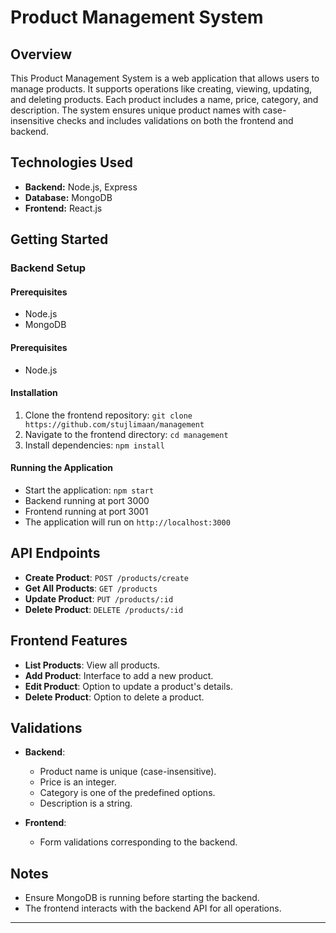 # Product Management System

## Overview
This Product Management System is a web application that allows users to manage products. It supports operations like creating, viewing, updating, and deleting products. Each product includes a name, price, category, and description. The system ensures unique product names with case-insensitive checks and includes validations on both the frontend and backend.

## Technologies Used
- **Backend:** Node.js, Express
- **Database:** MongoDB
- **Frontend:** React.js

## Getting Started

### Backend Setup

#### Prerequisites
- Node.js
- MongoDB


#### Prerequisites
- Node.js

#### Installation
1. Clone the frontend repository: `git clone https://github.com/stujlimaan/management`
2. Navigate to the frontend directory: `cd management`
3. Install dependencies: `npm install`

#### Running the Application
- Start the application: `npm start`
- Backend running at port 3000
- Frontend running at port 3001
- The application will run on `http://localhost:3000`

## API Endpoints

- **Create Product**: `POST /products/create`
- **Get All Products**: `GET /products`
- **Update Product**: `PUT /products/:id`
- **Delete Product**: `DELETE /products/:id`

## Frontend Features

- **List Products**: View all products.
- **Add Product**: Interface to add a new product.
- **Edit Product**: Option to update a product's details.
- **Delete Product**: Option to delete a product.

## Validations

- **Backend**:
  - Product name is unique (case-insensitive).
  - Price is an integer.
  - Category is one of the predefined options.
  - Description is a string.

- **Frontend**:
  - Form validations corresponding to the backend.

## Notes

- Ensure MongoDB is running before starting the backend.
- The frontend interacts with the backend API for all operations.

---

